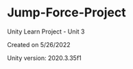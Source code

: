 # Jump-Force-Project
Unity Learn Project - Unit 3

Created on 5/26/2022

Unity version: 2020.3.35f1 
